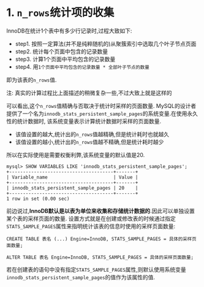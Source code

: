 # 1. `n_rows`统计项的收集

InnoDB在统计1个表中有多少行记录时,过程大致如下:

- step1. 按照一定算法(并不是纯粹随机的)从聚簇索引中选取几个叶子节点页面
- step2. 统计每个页面中包含的记录数量
- step3. 计算1个页面中平均包含的记录数量
- step4. 用`1个页面中平均包含的记录数量 * 全部叶子节点的数量`

即为该表的`n_rows`值.

注: 真实的计算过程比上面描述的稍微复杂一些,不过大致上就是这样的

可以看出,这个`n_rows`值精确与否取决于统计时采样的页面数量.
MySQL的设计者提供了一个名为`innodb_stats_persistent_sample_pages`的系统变量.在使用永久性的统计数据时,
该系统变量表示计算统计数据时采样的页面数量.

- 该值设置的越大,统计出的`n_rows`值越精确,但是统计耗时也就越久
- 该值设置的越小,统计出的`n_rows`值越不精确,但是统计耗时越少

所以在实际使用是需要权衡利弊,该系统变量的默认值是20.

```
mysql> SHOW VARIABLES LIKE 'innodb_stats_persistent_sample_pages';
+--------------------------------------+-------+
| Variable_name                        | Value |
+--------------------------------------+-------+
| innodb_stats_persistent_sample_pages | 20    |
+--------------------------------------+-------+
1 row in set (0.00 sec)
```

前边说过,**InnoDB默认是以表为单位来收集和存储统计数据的**.因此可以单独设置某个表的采样页面的数量.
设置方式就是在创建或修改表的时候通过指定`STATS_SAMPLE_PAGES`属性来指明统计该表的信息时使用的采样页面数量:

```
CREATE TABLE 表名 (...) Engine=InnoDB, STATS_SAMPLE_PAGES = 具体的采样页面数量;
```

```
ALTER TABLE 表名 Engine=InnoDB, STATS_SAMPLE_PAGES = 具体的采样页面数量;
```

若在创建表的语句中没有指定`STATS_SAMPLE_PAGES`属性,则默认使用系统变量`innodb_stats_persistent_sample_pages`的值作为该属性的值.
